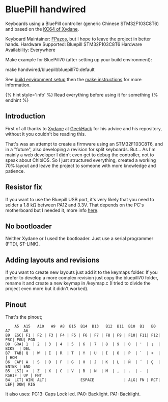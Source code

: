 
# BluePill handwired

Keyboards using a BluePill controller (generic Chinese STM32F103C8T6) and based on the [KC64 of Xydane](https://github.com/Xydane/qmk_firmware).

Keyboard Maintainer: [FPazos](https://github.com/fpazos), but I hope to leave the project in better hands.
Hardware Supported: Bluepill STM32F103C8T6 
Hardware Availability: Everywhere

Make example for BluePill70 (after setting up your build environment):

make handwired/bluepill/bluepill70:default

See [build environment setup](https://docs.qmk.fm/#/getting_started_build_tools) then the [make instructions](https://docs.qmk.fm/#/getting_started_make_guide) for more information.


{% hint style='info' %} Read everything before using it for something {% endhint %}

## Introduction

First of all thanks to [Xydane](https://github.com/Xydane) at [GeekHack](https://geekhack.org/) for his advice and his repository, without it you couldn't be reading this.

That's was an attempt to create a firmware using an STM32F103C8T6, and in a "future", also developing a revision for split keyboards. But...
As I'm mainly a web developer I didn't even get to debug the controller, not to speak about ChibiOS. So I just structured everything, created a working 70% layout and leave the project to someone with more knowledge and patience.

## Resistor fix

If you want to use the Bluepill USB port, it's very likely that you need to solder a 1.8 kΩ between PA12 and 3.3V. That depends on the PC's motherboard but I needed it, more info [here](https://wiki.stm32duino.com/index.php?title=Blue_Pill).

## No bootloader

Neither Xydane or I used the bootloader. Just use a serial programmer (FTDI, ST-LINK).

## Adding layouts and revisions

If you want to create new layouts just add it to the keymaps folder. If you prefer to develop a more complex revision just copy the bluepill70 folder, rename it and create a new keymap in /keymap.c (I tried to divide the project even more but it didn't worked).

## Pinout

That's the pinout;

		A5	A15	  A10	A9	A8	B15	 B14  B13	B12	 B11  B10  B1	B0		A7		A6		
	B9	ESC| F1 | F2 | F3 | F4 | F5 | F6 | F7 | F8 | F9 | F10| F11| F12| PSC| PGU| PGD
	B8	GRA| 1  | 2  | 3  | 4  | 5  | 6  | 7  | 8  | 9  | 0  | '  | ¡  |   BCKS  | DEL
	B7	TAB| Q  | W  | E  | R  | T  | Y  | U  | I  | O  | P  | `  | +  |         | HOM
	B6	CAP| A  | S  | D  | F  | G  | H  | J  | K  | L  | Ñ  | ´  | Ç  |   ENTER | END
	B5	LSI| <  | Z  | X  | C  | V  | B  | N  | M  | ,  | .  | -  |   RSHIF | UP | FNT
	B4	LCT| WIN| ALT|               ESPACE             | ALG| FN | RCT| LEF| DOW| RIG

It also uses: 
PC13: Caps Lock led.
PA0: Backlight.
PA1: Backlight.